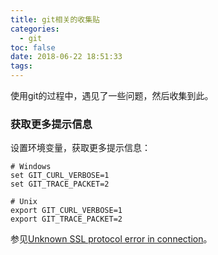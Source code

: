 ```yaml
---
title: git相关的收集贴
categories:
  - git
toc: false
date: 2018-06-22 18:51:33
tags:
---
```

使用git的过程中，遇见了一些问题，然后收集到此。
<!-- more -->


### 获取更多提示信息  

设置环境变量，获取更多提示信息：
```
# Windows
set GIT_CURL_VERBOSE=1
set GIT_TRACE_PACKET=2

# Unix
export GIT_CURL_VERBOSE=1
export GIT_TRACE_PACKET=2
```
参见[Unknown SSL protocol error in connection](https://stackoverflow.com/questions/20491027/unknown-ssl-protocol-error-in-connection)。
